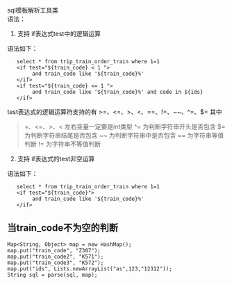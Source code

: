 sql模板解析工具类  
语法：  
1. 支持 if表达式test中的逻辑运算

语法如下：
```	
   select * from trip_train_order_train where 1=1
   <if test="${train_code} < 1 ">
		and train_code like '${train_code}%'
   </if>
   <if test="${train_code} <= 1 ">
		and train_code like '${train_code}%' and code in ${ids}
   </if>
```
<if test="" > test表达式的逻辑运算符支持的有 >=、<=、>、<、==、!=、~~、^=、$=
其中
>=、<=、>、< 左右变量一定要是int类型
^= 为判断字符串开头是否包含
$= 为判断字符串结尾是否包含
~~ 为判断字符串中是否包含
== 为字符串等值判断
!= 为字符串不等值判断


2. 支持 if表达式的test非空运算

语法如下：
```	
   select * from trip_train_order_train where 1=1
   <if test="${train_code}">
		and train_code like '${train_code}%' 
   </if>
```
当train_code不为空的判断
-------------------------------------------------------------------
	Map<String, Object> map = new HashMap();
	map.put("train_code", "Z307");
	map.put("train_code2", "K571");
	map.put("train_code3", "K572");
	map.put("ids", Lists.newArrayList("as",123,"12312"));
	String sql = parse(sql, map);
	